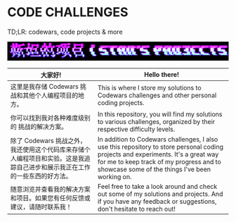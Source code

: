 # CODE CHALLENGES
TD;LR: codewars, code projects & more

![My Projects](https://github.com/munashige/code-challenges/blob/main/readme.gif)

| 大家好! | Hello there! |
|--------|----------------|
| 这里是我存储 Codewars 挑战和其他个人编程项目的地方。 | This is where I store my solutions to Codewars challenges and other personal coding projects. |
| 你可以找到我对各种难度级别的 挑战的解决方案。 | In this repository, you will find my solutions to various challenges, organized by their respective difficulty levels. |
| 除了 Codewars 挑战之外，我还使用这个代码库来存储个人编程项目和实验。这是我追踪自己进步和展示我正在工作的一些东西的好方法。 | In addition to Codewars challenges, I also use this repository to store personal coding projects and experiments. It's a great way for me to keep track of my progress and to showcase some of the things I've been working on. |
| 随意浏览并查看我的解决方案和项目。如果您有任何反馈或建议，请随时联系我！ | Feel free to take a look around and check out some of my solutions and projects. And if you have any feedback or suggestions, don't hesitate to reach out! |
